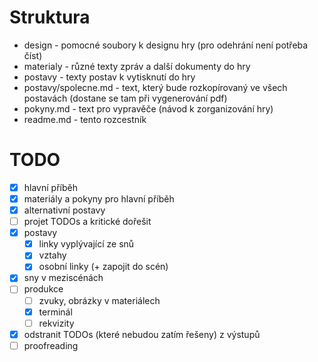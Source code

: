 # Struktura

- design - pomocné soubory k designu hry (pro odehrání není potřeba číst)
- materialy - různé texty zpráv a další dokumenty do hry
- postavy - texty postav k vytisknutí do hry
- postavy/spolecne.md - text, který bude rozkopírovaný ve všech postavách (dostane se tam při vygenerování pdf)
- pokyny.md - text pro vypravěče (návod k zorganizování hry)
- readme.md - tento rozcestník

# TODO

- [x] hlavní příběh
- [x] materiály a pokyny pro hlavní příběh
- [x] alternativní postavy
- [ ] projet TODOs a kritické dořešit
- [x] postavy
    - [x] linky vyplývající ze snů
    - [x] vztahy
    - [x] osobní linky (+ zapojit do scén)
- [x] sny v meziscénách
- [ ] produkce
    - [ ] zvuky, obrázky v materiálech
    - [x] terminál
    - [ ] rekvizity
- [x] odstranit TODOs (které nebudou zatím řešeny) z výstupů
- [ ] proofreading
